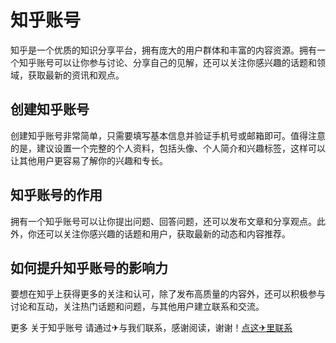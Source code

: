 # 知乎账号

知乎是一个优质的知识分享平台，拥有庞大的用户群体和丰富的内容资源。拥有一个知乎账号可以让你参与讨论、分享自己的见解，还可以关注你感兴趣的话题和领域，获取最新的资讯和观点。

## 创建知乎账号

创建知乎账号非常简单，只需要填写基本信息并验证手机号或邮箱即可。值得注意的是，建议设置一个完整的个人资料，包括头像、个人简介和兴趣标签，这样可以让其他用户更容易了解你的兴趣和专长。

## 知乎账号的作用

拥有一个知乎账号可以让你提出问题、回答问题，还可以发布文章和分享观点。此外，你还可以关注你感兴趣的话题和用户，获取最新的动态和内容推荐。

## 如何提升知乎账号的影响力

要想在知乎上获得更多的关注和认可，除了发布高质量的内容外，还可以积极参与讨论和互动，关注热门话题和问题，与其他用户建立联系和交流。

更多 关于知乎账号 请通过✈与我们联系，感谢阅读，谢谢！[点这✈里联系](https://1.k02.cc)